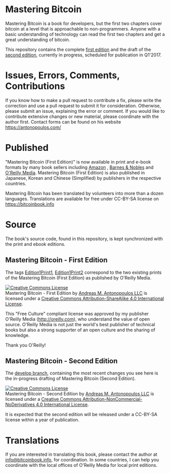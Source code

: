 # Mastering Bitcoin

Mastering Bitcoin is a book for developers, but the first two chapters cover bitcoin at a level that is approachable to non-programmers. Anyone with a basic understanding of technology can read the first two chapters and get a great understanding of bitcoin. 

This repository contains the complete [first edition](https://github.com/bitcoinbook/bitcoinbook/tree/first_edition) and the draft of the [second edition](https://github.com/bitcoinbook/bitcoinbook/tree/develop), currently in progress, scheduled for publication in Q1'2017. 

# Issues, Errors, Comments, Contributions

If you know how to make a pull request to contribute a fix, please write the correction and use a pull request to submit it for consideration. Otherwise, please submit an issue, explaining the error or comment. If you would like to contribute extensive changes or new material, please coordinate with the author first. Contact forms can be found on his website https://antonopoulos.com/

# Published

"Mastering Bitcoin (First Edition)" is now available in print and e-book formats by many book sellers including [Amazon](http://www.amazon.com/Mastering-Bitcoin-Unlocking-Digital-Crypto-Currencies/dp/1449374042)
, [Barnes & Nobles](http://www.barnesandnoble.com/w/mastering-bitcoin-andreas-m-antonopoulos/1119253039?ean=9781449374044
) and [O'Reilly Media](http://shop.oreilly.com/product/0636920032281.do). Mastering Bitcoin (First Edition) is also published in Japanese, Korean and Chinese (Simplified) by publishers in the respective countries. 

Mastering Bitcoin has been translated by volunteers into more than a dozen languages. Translations are available for free under CC-BY-SA license on https://bitcoinbook.info

# Source 

The book's source code, found in this repository, is kept synchronized with the print and ebook editions. 

## Mastering Bitcoin - First Edition

The tags [Edition1Print1](https://github.com/bitcoinbook/bitcoinbook/releases/tag/Edition1Print1), [Edition1Print2](https://github.com/bitcoinbook/bitcoinbook/releases/tag/Edition1Print2) correspond to the two existing prints of the Mastering Bitcoin (First Edition) as published by O'Reilly Media. 

<a rel="license" href="http://creativecommons.org/licenses/by-sa/4.0/"><img alt="Creative Commons License" style="border-width:0" src="https://i.creativecommons.org/l/by-sa/4.0/88x31.png" /></a><br /><span xmlns:dct="http://purl.org/dc/terms/" href="http://purl.org/dc/dcmitype/Text" property="dct:title" rel="dct:type">Mastering Bitcoin - First Edition</span> by <a xmlns:cc="http://creativecommons.org/ns#" href="http://antonopoulos.com/" property="cc:attributionName" rel="cc:attributionURL">Andreas M. Antonopoulos LLC</a> is licensed under a <a rel="license" href="http://creativecommons.org/licenses/by-sa/4.0/">Creative Commons Attribution-ShareAlike 4.0 International License</a>.

This "Free Culture" compliant license was approved by my publisher O'Reilly Media (http://oreilly.com), who understand the value of open source. O'Reilly Media is not just the world's best publisher of technical books but also a strong supporter of an open culture and the sharing of knowledge. 

Thank you O'Reilly!

## Mastering Bitcoin - Second Edition

The [develop branch](https://github.com/bitcoinbook/bitcoinbook/tree/develop), containing the most recent changes you see here is the in-progress drafting of Mastering Bitcoin (Second Edition).

<a rel="license" href="http://creativecommons.org/licenses/by-nc-nd/4.0/"><img alt="Creative Commons License" style="border-width:0" src="https://i.creativecommons.org/l/by-nc-nd/4.0/88x31.png" /></a><br /><span xmlns:dct="http://purl.org/dc/terms/" property="dct:title">Mastering Bitcoin - Second Edition</span> by <a xmlns:cc="http://creativecommons.org/ns#" href="https://antonopoulos.com/" property="cc:attributionName" rel="cc:attributionURL">Andreas M. Antonopoulos LLC</a> is licensed under a <a rel="license" href="http://creativecommons.org/licenses/by-nc-nd/4.0/">Creative Commons Attribution-NonCommercial-NoDerivatives 4.0 International License</a>.

It is expected that the second edition will be released under a CC-BY-SA license within a year of publication.

# Translations

If you are interested in translating this book, please contact the author at info@bitcoinbook.info, for coordination. In some countries, I can help you coordinate with the local offices of O'Reilly Media for local print editions.